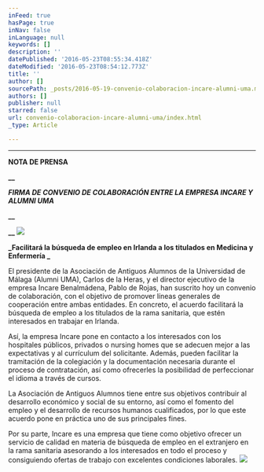```yaml
---
inFeed: true
hasPage: true
inNav: false
inLanguage: null
keywords: []
description: ''
datePublished: '2016-05-23T08:55:34.418Z'
dateModified: '2016-05-23T08:54:12.773Z'
title: ''
author: []
sourcePath: _posts/2016-05-19-convenio-colaboracion-incare-alumni-uma.md
authors: []
publisher: null
starred: false
url: convenio-colaboracion-incare-alumni-uma/index.html
_type: Article

---
```

****

**NOTA DE PRENSA**

**__**

**_FIRMA DE CONVENIO DE COLABORACIÓN ENTRE LA EMPRESA INCARE Y ALUMNI UMA_**

**__**

**__**
![](https://the-grid-user-content.s3-us-west-2.amazonaws.com/57cffad9-f4bd-4887-841c-c3580643ef6c.jpg)

**_Facilitará la búsqueda de empleo en Irlanda a los titulados en Medicina y Enfermería _**

El presidente de la Asociación de Antiguos Alumnos de la Universidad de Málaga (Alumni UMA), Carlos de la Heras, y el director ejecutivo de la empresa Incare Benalmádena, Pablo de Rojas, han suscrito hoy un convenio de colaboración, con el objetivo de promover líneas generales de cooperación entre ambas entidades. En concreto, el acuerdo facilitará la búsqueda de empleo a los titulados de la rama sanitaria, que estén interesados en trabajar en Irlanda.

Así, la empresa Incare pone en contacto a los interesados con los hospitales públicos, privados o nursing homes que se adecuen mejor a las expectativas y al currículum del solicitante. Además, pueden facilitar la tramitación de la colegiación y la documentación necesaria durante el proceso de contratación, así como ofrecerles la posibilidad de perfeccionar el idioma a través de cursos.

La Asociación de Antiguos Alumnos tiene entre sus objetivos contribuir al desarrollo económico y social de su entorno, así como el fomento del empleo y el desarrollo de recursos humanos cualificados, por lo que este acuerdo pone en práctica uno de sus principales fines.

Por su parte, Incare es una empresa que tiene como objetivo ofrecer un servicio de calidad en materia de búsqueda de empleo en el extranjero en la rama sanitaria asesorando a los interesados en todo el proceso y consiguiendo ofertas de trabajo con excelentes condiciones laborales.
![](https://the-grid-user-content.s3-us-west-2.amazonaws.com/36ca3302-9627-4196-83bf-be5f750d1e8e.jpg)
